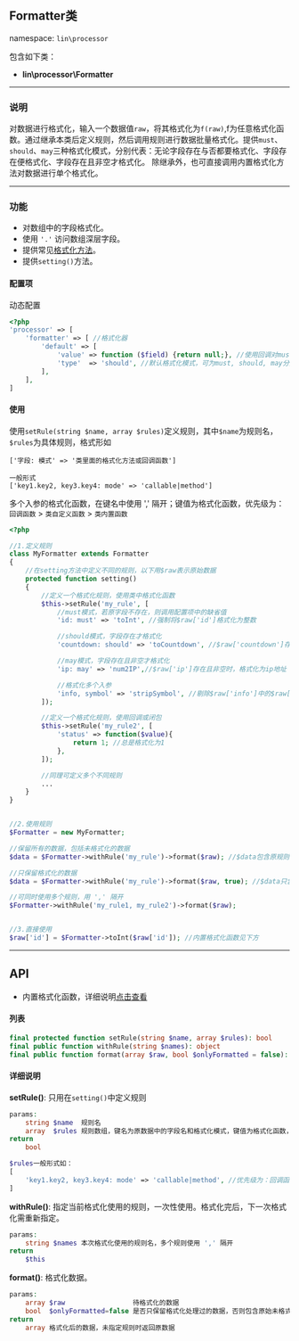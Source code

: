 Formatter类
----
namespace: `lin\processor`

包含如下类：

* **lin\processor\Formatter**

---

### 说明
对数据进行格式化，输入一个数据值`raw`，将其格式化为`f(raw)`,f为任意格式化函数。通过继承本类后定义规则，然后调用规则进行数据批量格式化。提供`must`、`should`、`may`三种格式化模式，分别代表：无论字段存在与否都要格式化、字段存在便格式化、字段存在且非空才格式化。
除继承外，也可直接调用内置格式化方法对数据进行单个格式化。

---

### 功能

* 对数组中的字段格式化。
* 使用 `'.'` 访问数组深层字段。
* 提供常见[格式化方法](Function.md)。
* 提供`setting()`方法。




#### 配置项

动态配置

~~~php
<?php
'processor' => [
    'formatter' => [ //格式化器
        'default' => [
            'value' => function ($field) {return null;}, //使用回调对must模式下缺少的字段赋于默认值才进行格式化，入参为字段名
            'type'  => 'should', //默认格式化模式，可为must, should, may分别代表，必须格式化，存在才格式化，存在且非空格式化(trim后长度大于0)
        ],
    ],
]
~~~

#### 使用

使用`setRule(string $name, array $rules)`定义规则，其中`$name`为规则名，`$rules`为具体规则，格式形如

```
['字段: 模式' => '类里面的格式化方法或回调函数']

一般形式
['key1.key2, key3.key4: mode' => 'callable|method']

```
多个入参的格式化函数，在键名中使用 ',' 隔开；键值为格式化函数，优先级为：`回调函数` > `类自定义函数` > `类内置函数`

~~~php
<?php

//1.定义规则
class MyFormatter extends Formatter
{
	//在setting方法中定义不同的规则，以下用$raw表示原始数据
	protected function setting()
	{
		//定义一个格式化规则，使用类中格式化函数
		$this->setRule('my_rule', [
			//must模式，若原字段不存在，则调用配置项中的缺省值
			'id: must' => 'toInt', //强制将$raw['id']格式化为整数

			//should模式，字段存在才格式化
			'countdown: should' => 'toCountdown', //$raw['countdown']存在时，格式化为友好的倒计时格式

			//may模式，字段存在且非空才格式化
			'ip: may' => 'num2IP',//$raw['ip']存在且非空时，格式化为ip地址

			//格式化多个入参
			'info, symbol' => 'stripSymbol', //剔除$raw['info']中的$raw['symbol']字符
		]);

		//定义一个格式化规则，使用回调或闭包
		$this->setRule('my_rule2', [
			'status' => function($value){
				return 1; //总是格式化为1
			},
		]);

		//同理可定义多个不同规则
		...
	}
}


//2.使用规则
$Formatter = new MyFormatter;

//保留所有的数据，包括未格式化的数据
$data = $Formatter->withRule('my_rule')->format($raw); //$data包含原规则中不存在的字段

//只保留格式化的数据
$data = $Formatter->withRule('my_rule')->format($raw, true); //$data只含有规则中定义的字段

//可同时使用多个规则，用 ',' 隔开
$Formatter->withRule('my_rule1, my_rule2')->format($raw);


//3.直接使用
$raw['id'] = $Formatter->toInt($raw['id']); //内置格式化函数见下方
~~~


---


## API

* 内置格式化函数，详细说明[点击查看](Function.md)

#### 列表
~~~php
final protected function setRule(string $name, array $rules): bool
final public function withRule(string $names): object
final public function format(array $raw, bool $onlyFormatted = false): array
~~~

#### 详细说明

**setRule()**: 只用在`setting()`中定义规则
```php
params:
    string $name  规则名
	array  $rules 规则数组，键名为原数据中的字段名和格式化模式，键值为格式化函数，多个格式化入参字段用 ',' 隔开，深层字段使用 '.' 访问。
return
	bool

$rules一般形式如：
[
	'key1.key2, key3.key4: mode' => 'callable|method', //优先级为：回调函数> 类自定义函数 > 类内置函数
]
```

**withRule()**: 指定当前格式化使用的规则，一次性使用。格式化完后，下一次格式化需重新指定。
```php
params:
    string $names 本次格式化使用的规则名，多个规则使用 ',' 隔开
return
	$this
```

**format()**: 格式化数据。
```php
params:
	array $raw                 待格式化的数据
	bool  $onlyFormatted=false 是否只保留格式化处理过的数据，否则包含原始未格式化的数据，默认为否
return
	array 格式化后的数据，未指定规则时返回原数据
```